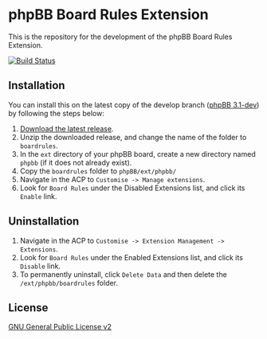 # phpBB Board Rules Extension

This is the repository for the development of the phpBB Board Rules Extension.

[![Build Status](https://travis-ci.org/phpbb-extensions/boardrules.png)](https://travis-ci.org/phpbb-extensions/boardrules)

## Installation
You can install this on the latest copy of the develop branch ([phpBB 3.1-dev](https://github.com/phpbb/phpbb3)) by following the steps below:

1. [Download the latest release](https://github.com/phpbb-extensions/boardrules/releases).
2. Unzip the downloaded release, and change the name of the folder to `boardrules`.
3. In the `ext` directory of your phpBB board, create a new directory named `phpbb` (if it does not already exist).
4. Copy the `boardrules` folder to `phpBB/ext/phpbb/`
5. Navigate in the ACP to `Customise -> Manage extensions`.
6. Look for `Board Rules` under the Disabled Extensions list, and click its `Enable` link.

## Uninstallation

1. Navigate in the ACP to `Customise -> Extension Management -> Extensions`.
2. Look for `Board Rules` under the Enabled Extensions list, and click its `Disable` link.
3. To permanently uninstall, click `Delete Data` and then delete the `/ext/phpbb/boardrules` folder.

## License
[GNU General Public License v2](http://opensource.org/licenses/GPL-2.0)
